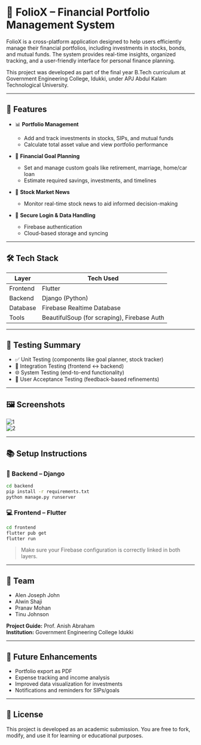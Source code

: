 
# 💼 FolioX – Financial Portfolio Management System

FolioX is a cross-platform application designed to help users efficiently manage their financial portfolios, including investments in stocks, bonds, and mutual funds. The system provides real-time insights, organized tracking, and a user-friendly interface for personal finance planning.

This project was developed as part of the final year B.Tech curriculum at Government Engineering College, Idukki, under APJ Abdul Kalam Technological University.

---

## 🚀 Features

- 📊 **Portfolio Management**
  - Add and track investments in stocks, SIPs, and mutual funds
  - Calculate total asset value and view portfolio performance

- 🎯 **Financial Goal Planning**
  - Set and manage custom goals like retirement, marriage, home/car loan
  - Estimate required savings, investments, and timelines

- 📰 **Stock Market News**
  - Monitor real-time stock news to aid informed decision-making

- 🔐 **Secure Login & Data Handling**
  - Firebase authentication
  - Cloud-based storage and syncing

---

## 🛠️ Tech Stack

| Layer      | Tech Used                           |
|------------|-------------------------------------|
| Frontend   | Flutter                             |
| Backend    | Django (Python)                     |
| Database   | Firebase Realtime Database          |
| Tools      | BeautifulSoup (for scraping), Firebase Auth |

---

## 🧪 Testing Summary

- ✅ Unit Testing (components like goal planner, stock tracker)
- 🔄 Integration Testing (frontend ↔ backend)
- 🌐 System Testing (end-to-end functionality)
- 👤 User Acceptance Testing (feedback-based refinements)

---

## 🖼️ Screenshots

![1](./assets/c1.png)  
![2](./assets/c2.png)

---

## 📚 Setup Instructions

### 🔧 Backend – Django

```bash
cd backend
pip install -r requirements.txt
python manage.py runserver
```

### 💻 Frontend – Flutter

```bash
cd frontend
flutter pub get
flutter run
```

> Make sure your Firebase configuration is correctly linked in both layers.

---

## 👥 Team

- Alen Joseph John  
- Alwin Shaji  
- Pranav Mohan  
- Tinu Johnson  

**Project Guide:** Prof. Anish Abraham  
**Institution:** Government Engineering College Idukki

---

## 📌 Future Enhancements

- Portfolio export as PDF  
- Expense tracking and income analysis  
- Improved data visualization for investments  
- Notifications and reminders for SIPs/goals  

---

## 📄 License

This project is developed as an academic submission. You are free to fork, modify, and use it for learning or educational purposes.